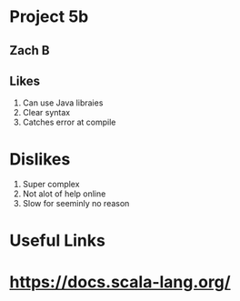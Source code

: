 # Project 5b
## **Zach B**
## **Likes**
1. Can use Java libraies
2. Clear syntax
3. Catches error at compile
# **Dislikes**
1. Super complex
2. Not alot of help online
3. Slow for seeminly no reason

# **Useful Links**
# https://docs.scala-lang.org/
